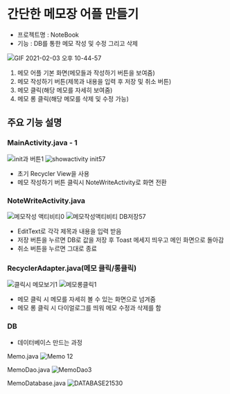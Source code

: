 # 간단한 메모장 어플 만들기
* 프로젝트명 : NoteBook
* 기능 : DB를 통한 메모 작성 및 수정 그리고 삭제

![GIF 2021-02-03 오후 10-44-57](https://user-images.githubusercontent.com/41982054/106755659-b4777f80-6671-11eb-987d-7107ff3eaad3.gif)






1. 메모 어플 기본 화면(메모들과 작성하기 버튼을 보여줌)
2. 메모 작성하기 버튼(제목과 내용을 입력 후 저장 및 취소 버튼)
3. 메모 클릭(해당 메모를 자세히 보여줌)
4. 메모 롱 클릭(해당 메모를 삭제 및 수정 가능)

## 주요 기능 설명
### MainActivity.java - 1
![init과 버튼1](https://user-images.githubusercontent.com/41982054/106755821-ec7ec280-6671-11eb-8792-759f1f27ac87.png)
![showactivity init57](https://user-images.githubusercontent.com/41982054/106755857-f99bb180-6671-11eb-84ca-76d2bf73e844.png)

* 초기 Recycler View을 사용
*  메모 작성하기 버튼 클릭시 NoteWriteActivity로 화면 전환

### NoteWriteActivity.java 
![메모작성 액티비티0](https://user-images.githubusercontent.com/41982054/106755984-189a4380-6672-11eb-9d63-5d92908fb3ac.png)
![메모작성액티비티 DB저장57](https://user-images.githubusercontent.com/41982054/106756013-2223ab80-6672-11eb-93ce-63dc4541beea.png)

* EditText로 각각 제목과 내용을 입력 받음
* 저장 버튼을 누르면 DB로 값을 저장 후 Toast 메세지 띄우고 메인 화면으로 돌아감 
* 취소 버튼을 누르면 그대로 종료

### RecyclerAdapter.java(메모 클릭/롱클릭)
![클릭시 메모보기1](https://user-images.githubusercontent.com/41982054/106756030-28b22300-6672-11eb-98ba-8208ad690e7d.png)
![메모롱클릭1](https://user-images.githubusercontent.com/41982054/106756041-2d76d700-6672-11eb-966c-340c1f716b91.png)

* 메모 클릭 시 메모를 자세히 볼 수 있는 화면으로 넘겨줌
* 메모 롱 클릭 시 다이얼로그를 띄워 메모 수정과 삭제를 함

### DB
* 데이터베이스 만드는 과정

Memo.java
![Memo 12](https://user-images.githubusercontent.com/41982054/106756102-42ec0100-6672-11eb-847b-cc1613bd92a5.png)

MemoDao.java
![MemoDao3](https://user-images.githubusercontent.com/41982054/106756126-48494b80-6672-11eb-92f0-4fbffc0680eb.png)

MemoDatabase.java
![DATABASE21530](https://user-images.githubusercontent.com/41982054/106756145-4da69600-6672-11eb-8608-cecc31f9968d.png)




